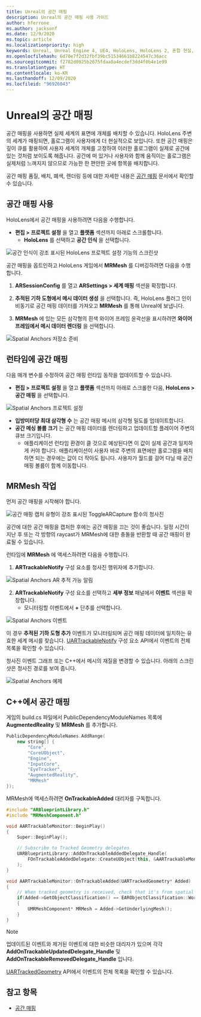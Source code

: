 ```yaml
---
title: Unreal의 공간 매핑
description: Unreal의 공간 매핑 사용 가이드
author: hferrone
ms.author: jacksonf
ms.date: 12/9/2020
ms.topic: article
ms.localizationpriority: high
keywords: Unreal, Unreal Engine 4, UE4, HoloLens, HoloLens 2, 혼합 현실, 개발, 기능, 설명서, 가이드, 홀로그램, 공간 매핑, 혼합 현실 헤드셋, windows mixed reality 헤드셋, 가상 현실 헤드셋
ms.openlocfilehash: 6d70e7f2d32fbf39bc51534661b8224547c36acc
ms.sourcegitcommit: f2782d0925b2075fdaa0a4ecdef3dd4f0b4e1e99
ms.translationtype: HT
ms.contentlocale: ko-KR
ms.lasthandoff: 12/09/2020
ms.locfileid: "96926043"
---
```

# <a name="spatial-mapping-in-unreal"></a>Unreal의 공간 매핑

공간 매핑을 사용하면 실제 세계의 표면에 개체를 배치할 수 있습니다. HoloLens 주변의 세계가 매핑되면, 홀로그램이 사용자에게 더 현실적으로 보입니다. 또한 공간 매핑은 깊이 큐를 활용하여 사용자 세계의 개체를 고정하여 이러한 홀로그램이 실제로 공간에 있는 것처럼 보이도록 해줍니다. 공간에 떠 있거나 사용자와 함께 움직이는 홀로그램은 실제처럼 느껴지지 않으므로 가능한 한 편안한 곳에 항목을 배치합니다.

공간 매핑 품질, 배치, 폐색, 렌더링 등에 대한 자세한 내용은 [공간 매핑](../../design/spatial-mapping.md) 문서에서 확인할 수 있습니다.

## <a name="enabling-spatial-mapping"></a>공간 매핑 사용

HoloLens에서 공간 매핑을 사용하려면 다음을 수행합니다.
- **편집 > 프로젝트 설정** 을 열고 **플랫폼** 섹션까지 아래로 스크롤합니다.    
    + **HoloLens** 를 선택하고 **공간 인식** 을 선택합니다.

![공간 인식이 강조 표시된 HoloLens 프로젝트 설정 기능의 스크린샷](images/unreal-spatial-mapping-img-01.png)

공간 매핑을 옵트인하고 HoloLens 게임에서 **MRMesh** 를 디버깅하려면 다음을 수행합니다.
1. **ARSessionConfig** 를 열고 **ARSettings > 세계 매핑** 섹션을 확장합니다. 

2. **추적된 기하 도형에서 메시 데이터 생성** 을 선택합니다. 즉, HoloLens 플러그 인이 비동기로 공간 매핑 데이터를 가져오고 **MRMesh** 를 통해 Unreal에 보냅니다. 
3. **MRMesh** 에 있는 모든 삼각형의 흰색 와이어 프레임 윤곽선을 표시하려면 **와이어 프레임에서 메시 데이터 렌더링** 을 선택합니다. 

![Spatial Anchors 저장소 준비](images/unreal-spatialmapping-arsettings.PNG)


## <a name="spatial-mapping-at-runtime"></a>런타임에 공간 매핑
다음 매개 변수를 수정하여 공간 매핑 런타임 동작을 업데이트할 수 있습니다.

- **편집 > 프로젝트 설정** 을 열고 **플랫폼** 섹션까지 아래로 스크롤한 다음, **HoloLens > 공간 매핑** 을 선택합니다. 

![Spatial Anchors 프로젝트 설정](images/unreal-spatialmapping-projectsettings.PNG)

- **입방미터당 최대 삼각형 수** 는 공간 매핑 메시의 삼각형 밀도를 업데이트합니다.  
- **공간 메싱 볼륨 크기** 는 공간 매핑 데이터를 렌더링하고 업데이트할 플레이어 주변의 큐브 크기입니다.  
    + 애플리케이션 런타임 환경이 클 것으로 예상된다면 이 값이 실제 공간과 일치하게 커야 합니다. 애플리케이션이 사용자 바로 주변의 표면에만 홀로그램을 배치하면 되는 경우에는 값이 더 작아도 됩니다. 사용자가 월드를 걸어 다닐 때 공간 매핑 볼륨이 함께 이동합니다. 

## <a name="working-with-mrmesh"></a>MRMesh 작업

먼저 공간 매핑을 시작해야 합니다.

![공간 매핑 캡처 유형이 강조 표시된 ToggleARCapture 함수의 청사진](images/unreal-spatial-mapping-img-02.png)

공간에 대한 공간 매핑을 캡처한 후에는 공간 매핑을 끄는 것이 좋습니다.  일정 시간이 지난 후 또는 각 방향의 raycast가 MRMesh에 대한 충돌을 반환할 때 공간 매핑이 완료될 수 있습니다.

런타임에 **MRMesh** 에 액세스하려면 다음을 수행합니다.
1. **ARTrackableNotify** 구성 요소를 청사진 행위자에 추가합니다. 

![Spatial Anchors AR 추적 가능 알림](images/unreal-spatialmapping-artrackablenotify.PNG)

2. **ARTrackableNotify** 구성 요소를 선택하고 **세부 정보** 패널에서 **이벤트** 섹션을 확장합니다. 
    - 모니터링할 이벤트에서 **+** 단추를 선택합니다. 

![Spatial Anchors 이벤트](images/unreal-spatialmapping-events.PNG)

이 경우 **추적된 기하 도형 추가** 이벤트가 모니터링되며 공간 매핑 데이터에 일치하는 유효한 세계 메시를 찾습니다. [UARTrackableNotify](https://docs.unrealengine.com/API/Runtime/AugmentedReality/UARTrackableNotifyComponent/index.html) 구성 요소 API에서 이벤트의 전체 목록을 확인할 수 있습니다. 

청사진 이벤트 그래프 또는 C++에서 메시의 재질을 변경할 수 있습니다. 아래의 스크린샷은 청사진 경로를 보여 줍니다. 

![Spatial Anchors 예제](images/unreal-spatialmapping-example.PNG)

## <a name="spatial-mapping-in-c"></a>C++에서 공간 매핑

게임의 build.cs 파일에서 PublicDependencyModuleNames 목록에 **AugmentedReality** 및 **MRMesh** 를 추가합니다.

```cpp
PublicDependencyModuleNames.AddRange(
    new string[] {
        "Core",
        "CoreUObject",
        "Engine",
        "InputCore",    
        "EyeTracker",
        "AugmentedReality",
        "MRMesh"
});
```

MRMesh에 액세스하려면 **OnTrackableAdded** 대리자를 구독합니다.

```cpp
#include "ARBlueprintLibrary.h"
#include "MRMeshComponent.h"

void AARTrackableMonitor::BeginPlay()
{
    Super::BeginPlay();

    // Subscribe to Tracked Geometry delegates
    UARBlueprintLibrary::AddOnTrackableAddedDelegate_Handle(
        FOnTrackableAddedDelegate::CreateUObject(this, &AARTrackableMonitor::OnTrackableAdded)
    );
}

void AARTrackableMonitor::OnTrackableAdded(UARTrackedGeometry* Added)
{
    // When tracked geometry is received, check that it's from spatial mapping
    if(Added->GetObjectClassification() == EARObjectClassification::World)
    {
        UMRMeshComponent* MRMesh = Added->GetUnderlyingMesh();
    }
}
```

> [!NOTE]
> 업데이트된 이벤트와 제거된 이벤트에 대한 비슷한 대리자가 있으며 각각 **AddOnTrackableUpdatedDelegate_Handle** 및 **AddOnTrackableRemovedDelegate_Handle** 입니다.
>
> [UARTrackedGeometry](https://docs.unrealengine.com/API/Runtime/AugmentedReality/UARTrackedGeometry/index.html) API에서 이벤트의 전체 목록을 확인할 수 있습니다.

## <a name="see-also"></a>참고 항목
* [공간 매핑](../../design/spatial-mapping.md)
